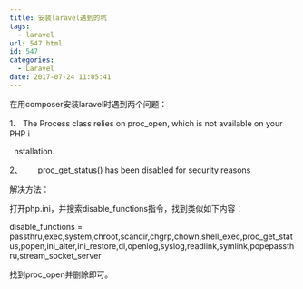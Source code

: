 ```yaml
---
title: 安装laravel遇到的坑
tags:
  - laravel
url: 547.html
id: 547
categories:
  - Laravel
date: 2017-07-24 11:05:41
---
```


在用composer安装laravel时遇到两个问题：

1、 The Process class relies on proc_open, which is not available on your PHP i  

  nstallation.           

2、       proc\_get\_status() has been disabled for security reasons 

  

解决方法：

  

打开php.ini，并搜索disable_functions指令，找到类似如下内容：

disable\_functions = passthru,exec,system,chroot,scandir,chgrp,chown,shell\_exec,proc\_get\_status,popen,ini\_alter,ini\_restore,dl,openlog,syslog,readlink,symlink,popepassthru,stream\_socket\_server

找到proc_open并删除即可。